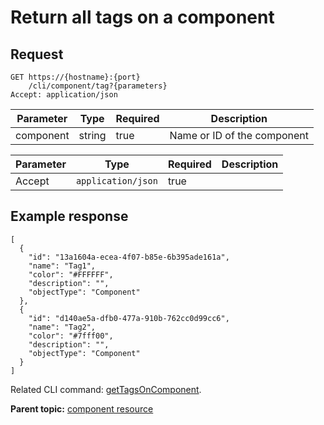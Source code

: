 # Return all tags on a component

## Request

```
GET https://{hostname}:{port}
    /cli/component/tag?{parameters}
Accept: application/json

```

|Parameter|Type|Required|Description|
|---------|----|--------|-----------|
|component|string|true|Name or ID of the component|

|Parameter|Type|Required|Description|
|---------|----|--------|-----------|
|Accept|`application/json`|true| |

## Example response

```
[
  {
    "id": "13a1604a-ecea-4f07-b85e-6b395ade161a",
    "name": "Tag1",
    "color": "#FFFFFF",
    "description": "",
    "objectType": "Component"
  },
  {
    "id": "d140ae5a-dfb0-477a-910b-762cc0d99cc6",
    "name": "Tag2",
    "color": "#7fff00",
    "description": "",
    "objectType": "Component"
  }
]
```

Related CLI command: [getTagsOnComponent](udclient_gettagsoncomponent.md).

**Parent topic:** [component resource](../../com.udeploy.api.doc/topics/rest_cli_component.md)

